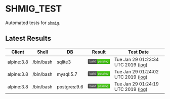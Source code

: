 SHMIG_TEST
=================

Automated tests for [`shmig`](https://github.com/mbucc/shmig/blob/master/shmig).


Latest Results
-----------------

| Client | Shell | DB  | Result | Test Date |
| ------ | ----- | --- | ------ | --------- |
| alpine:3.8 | /bin/bash | sqlite3 | ![](https://raw.githubusercontent.com/mbucc/shmig_test/master/badges/alpine-3.8-bash-sqlite3.png?1548725014) | Tue Jan 29 01:23:34 UTC 2019 ([log](https://raw.githubusercontent.com/mbucc/shmig_test/master/logs/alpine-3.8-bash-sqlite3.out?1548725014)) |
| alpine:3.8 | /bin/bash | mysql:5.7 | ![](https://raw.githubusercontent.com/mbucc/shmig_test/master/badges/alpine-3.8-bash-mysql-5.7.png?1548725042) | Tue Jan 29 01:24:02 UTC 2019 ([log](https://raw.githubusercontent.com/mbucc/shmig_test/master/logs/alpine-3.8-bash-mysql-5.7.out?1548725042)) |
| alpine:3.8 | /bin/bash | postgres:9.6 | ![](https://raw.githubusercontent.com/mbucc/shmig_test/master/badges/alpine-3.8-bash-postgres-9.6.png?1548725059) | Tue Jan 29 01:24:19 UTC 2019 ([log](https://raw.githubusercontent.com/mbucc/shmig_test/master/logs/alpine-3.8-bash-postgres-9.6.out?1548725059)) |
